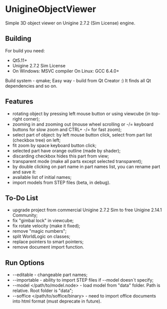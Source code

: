 # UnigineObjectViewer
Simple 3D object viewer on Unigine 2.7.2 (Sim License) engine.

## Building
For build you need:
- Qt5.11+
- Unigine 2.7.2 Sim License
- On Windows: MSVC compiler
  On Linux: GCC 6.4.0+
  
 Build system - qmake;
 Easy way - build from Qt Creator :) It finds all Qt dependencies and so on.
 
 ## Features
 - rotating object by pressing left mouse button or using viewcube (in top-right corner);
 - zooming in and zooming out (mouse wheel scrolling or -/= keyboard buttons for slow zoom and CTRL+ -/= for fast zoom);
 - select part of object: by left mouse button click, select from part list (checkbox tree) on left;
 - fit zoom by space keyboard button click;
 - selected part have orange outline (made by shader);
 - discarding checkbox hides this part from view;
 - transparent mode (make all parts except selected transparent);
 - by double clicking on part name in part names list, you can rename part and save it:
 - available list of initial names;
 - import models from STEP files (beta, in debug).

## To-Do List
- upgrade project from commercial Unigine 2.7.2 Sim to free Unigine 2.14.1 Community;
- fix "gimbal lock" in viewcube;
- fix rotate velocity (make it fixed);
- remove "magic numbers";
- split WorldLogic on classes;
- replace pointers to smart pointers;
- remove document import function.

## Run Options
- --editable - changeable part names;
- --importable - ability to import STEP files if --model doesn`t specify;
- --model <name> </path/to/model.node> - load model from "data" folder. Path is relative. Root folder is "data";
- --soffice </path/to/soffice/binary> - need to import office documents into html format (must deprecate in future).
